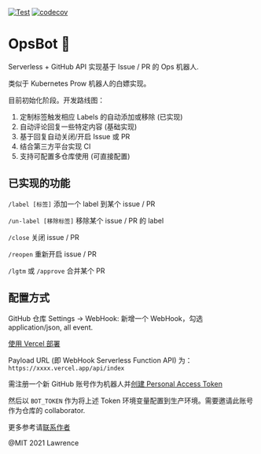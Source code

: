 [![Test](https://github.com/Lonor/OpsBot/actions/workflows/test.yaml/badge.svg)](https://github.com/Lonor/OpsBot/actions/workflows/test.yaml)
[![codecov](https://codecov.io/gh/Lonor/OpsBot/branch/main/graph/badge.svg?token=H16BEN675E)](https://codecov.io/gh/Lonor/OpsBot)

# OpsBot 🤖️

Serverless + GitHub API 实现基于 Issue / PR 的 Ops 机器人.

类似于 Kubernetes Prow 机器人的白嫖实现。

目前初始化阶段。开发路线图：

1. 定制标签触发相应 Labels 的自动添加或移除 (已实现)
2. 自动评论回复一些特定内容 (基础实现)
3. 基于回复自动关闭/开启 Issue 或 PR
4. 结合第三方平台实现 CI
5. 支持可配置多仓库使用 (可直接配置)

## 已实现的功能

`/label [标签]`       添加一个 label 到某个 issue / PR

`/un-label [移除标签]` 移除某个 issue / PR 的 label

`/close`              关闭 issue / PR

`/reopen`             重新开启 issue / PR

`/lgtm` 或 `/approve` 合并某个 PR

## 配置方式

GitHub 仓库 Settings -> WebHook: 新增一个 WebHook，勾选 application/json, all event.

[使用 Vercel 部署](https://go.lawrenceli.me/deploy-opsbot)

Payload URL (即 WebHook Serverless Function API) 为：`https://xxxx.vercel.app/api/index`

需注册一个新 GitHub 账号作为机器人并[创建 Personal Access Token](https://github.com/settings/tokens/new)

然后以 `BOT_TOKEN` 作为将上述 Token 环境变量配置到生产环境。需要邀请此账号作为仓库的 collaborator.

更多参考请[联系作者](https://go.lawrenceli.me/contact)

@MIT 2021 Lawrence
